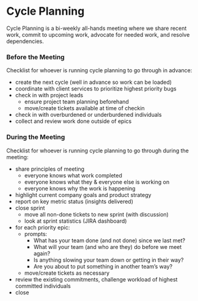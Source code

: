 Cycle Planning
==============

Cycle Planning is a bi-weekly all-hands meeting where we share recent work, commit to upcoming work, advocate for needed work, and resolve dependencies.

### Before the Meeting

Checklist for whoever is running cycle planning to go through in advance:

- create the next cycle (well in advance so work can be loaded)
- coordinate with client services to prioritize highest priority bugs
- check in with project leads
	- ensure project team planning beforehand
	- move/create tickets available at time of checkin
- check in with overburdened or underburdened individuals
- collect and review work done outside of epics


### During the Meeting

Checklist for whoever is running cycle planning to go through during the meeting:

- share principles of meeting
	- everyone knows what work completed
	- everyone knows what they & everyone else is working on
	- everyone knows why the work is happening
- highlight current company goals and product strategy
- report on key metric status (insights delivered)
- close sprint
	- move all non-done tickets to new sprint (with discussion)
	- look at sprint statistics (JIRA dashboard)
- for each priority epic:
	- prompts:
		- What has your team done (and not done) since we last met?
		- What will your team (and who are they) do before we meet again?
		- Is anything slowing your team down or getting in their way?
		- Are you about to put something in another team’s way?
	- move/create tickets as necessary
- review the existing commitments, challenge workload of highest committed individuals
- close
